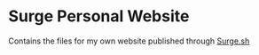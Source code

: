 # Surge Personal Website
Contains the files for my own website published through [Surge.sh](https://surge.sh)
